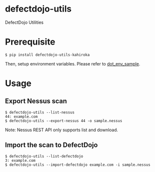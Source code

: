 # defectdojo-utils

DefectDojo Utilities

# Prerequisite

    $ pip install defectdojo-utils-kahiroka

Then, setup environment variables. Please refer to [dot_env_sample](dot_env_sample).

# Usage

## Export Nessus scan

    $ defectdojo-utils --list-nessus
    44: example.com
    $ defectdojo-utils --export-nessus 44 -o sample.nessus

Note: Nessus REST API only supports list and download.

## Import the scan to DefectDojo

    $ defectdojo-utils --list-defectdojo
    3: example.com
    $ defectdojo-utils --import-defectdojo example.com -i sample.nessus
